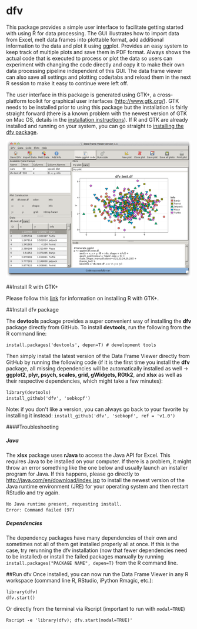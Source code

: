 dfv
===

This package provides a simple user interface to facilitate getting started with using R for data processing. The GUI illustrates how to import data from Excel, melt data frames into plottable format, add additional information to the data and plot it using ggplot. Provides an easy system to keep track of multiple plots and save them in PDF format. Always shows the actual code that is executed to process or plot the data so users can experiment with changing the code directly and copy it to make their own data processing pipeline independent of this GUI. The data frame viewer can also save all settings and plotting code/tabs and reload them in the next R session to make it easy to continue were left off.

The user interface in this package is generated using GTK+, a cross-platform toolkit for graphical user interfaces (http://www.gtk.org/). GTK needs to be installed prior to using this package but the installation is fairly straight forward (there is a known problem with the newest version of GTK on Mac OS, details in the [installation instructions](https://gist.github.com/sebkopf/9405675)). If R and GTK are already installed and running on your system, you can go straight to [installing the dfv package](#install-dfv-package).

![Screenshot of the Data Frame Viewer](/doc/screenshot.png?raw=true)

##Install R with GTK+

Please follow this [link](https://gist.github.com/sebkopf/9405675) for information on installing R with GTK+.

##Install dfv package

The **devtools** package provides a super convenient way of installing the **dfv** package directly from GitHub. To install **devtools**, run the following from the R command line:
```
install.packages('devtools', depen=T) # development tools
```

Then simply install the latest version of the Data Frame Viewer directly from GitHub by running the following code (if it is the first time you install the **dfv** package, all missing dependencies will be automatically installed as well -> **ggplot2, plyr, psych, scales, grid, gWidgets, RGtk2**, and **xlsx** as well as their respective dependencies, which might take a few minutes):
```
library(devtools)
install_github('dfv', 'sebkopf')
```
Note: if you don't like a version, you can always go back to your favorite by installing it instead:
``` install_github('dfv', 'sebkopf', ref = 'v1.0') ```

####Troubleshooting

##### Java
The **xlsx** package uses **rJava** to access the Java API for Excel. This requires Java to be installed on your computer. If there is a problem, it might throw an error something like the one below and usually launch an installer program for Java. If this happens, please go directly to http://java.com/en/download/index.jsp to install the newest version of the Java runtime environment (JRE) for your operating system and then restart RStudio and try again.
```
No Java runtime present, requesting install.
Error: Command failed (97)
```

##### Dependencies
The dependency packages have many dependencies of their own and sometimes not all of them get installed properly all at once. If this is the case, try rerunning the dfv installation (now that fewer dependencies need to be installed) or install the failed packages manually by running ```install.packages("PACKAGE NAME", depen=T)``` from the R command line.


##Run dfv
Once installed, you can now run the Data Frame Viewer in any R workspace (command line R, RStudio, iPython Rmagic, etc.):
```
library(dfv)
dfv.start()
```

Or directly from the terminal via Rscript (important to run with ```modal=TRUE```)
```
Rscript -e 'library(dfv); dfv.start(modal=TRUE)'
```

